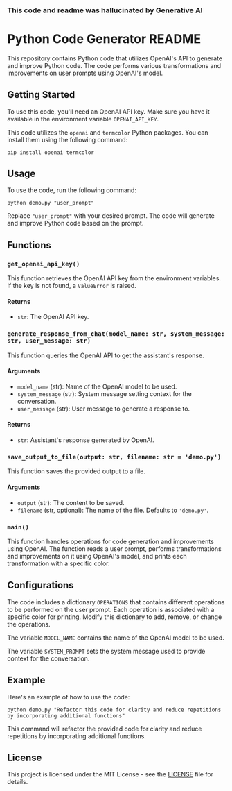 ### This code and readme was hallucinated by Generative AI

# Python Code Generator README

This repository contains Python code that utilizes OpenAI's API to generate and improve Python code. The code performs various transformations and improvements on user prompts using OpenAI's model.

## Getting Started

To use this code, you'll need an OpenAI API key. Make sure you have it available in the environment variable `OPENAI_API_KEY`.

This code utilizes the `openai` and `termcolor` Python packages. You can install them using the following command:

```shell
pip install openai termcolor
```

## Usage

To use the code, run the following command:

```shell
python demo.py "user_prompt"
```

Replace `"user_prompt"` with your desired prompt. The code will generate and improve Python code based on the prompt.

## Functions

### `get_openai_api_key()`

This function retrieves the OpenAI API key from the environment variables. If the key is not found, a `ValueError` is raised.

#### Returns

- `str`: The OpenAI API key.

### `generate_response_from_chat(model_name: str, system_message: str, user_message: str)`

This function queries the OpenAI API to get the assistant's response.

#### Arguments

- `model_name` (str): Name of the OpenAI model to be used.
- `system_message` (str): System message setting context for the conversation.
- `user_message` (str): User message to generate a response to.

#### Returns

- `str`: Assistant's response generated by OpenAI.

### `save_output_to_file(output: str, filename: str = 'demo.py')`

This function saves the provided output to a file.

#### Arguments

- `output` (str): The content to be saved.
- `filename` (str, optional): The name of the file. Defaults to `'demo.py'`.

### `main()`

This function handles operations for code generation and improvements using OpenAI. The function reads a user prompt, performs transformations and improvements on it using OpenAI's model, and prints each transformation with a specific color.

## Configurations

The code includes a dictionary `OPERATIONS` that contains different operations to be performed on the user prompt. Each operation is associated with a specific color for printing. Modify this dictionary to add, remove, or change the operations.

The variable `MODEL_NAME` contains the name of the OpenAI model to be used.

The variable `SYSTEM_PROMPT` sets the system message used to provide context for the conversation.

## Example

Here's an example of how to use the code:

```shell
python demo.py "Refactor this code for clarity and reduce repetitions by incorporating additional functions"
```

This command will refactor the provided code for clarity and reduce repetitions by incorporating additional functions.

## License

This project is licensed under the MIT License - see the [LICENSE](LICENSE) file for details.